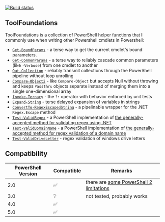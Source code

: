 [![Build status](https://ci.appveyor.com/api/projects/status/q38mor7o20ejxswx?svg=true)](https://ci.appveyor.com/project/alx9r/ToolFoundations)

## ToolFoundations

ToolFoundations is a collection of PowerShell helper functions that I commonly use when writing other Powershell cmdlets in Powershell:

* [`Get-BoundParams`](./Functions/cmdlet.ps1) - a terse way to get the current cmdlet's bound parameters.
* [`Get-CommonParams`](./Functions/cmdlet.ps1) - a terse way to reliably cascade common parameters (like `-Verbose`) from one cmdlet to another
* [`Out-Collection`](./Functions/collection.ps1) - reliably transmit collections through the PowerShell pipeline without loop unrolling
* [`Compare-Object2`](./Functions/compareObject2.ps1) - like `Compare-Object` but accepts Null without throwing and keeps `Passthru` objects separate instead of merging them into a single one-dimensional array
* [`Invoke-Ternary`](./Functions/invoke.ps1) - the `?:` operator with behavior enforced by unit tests
* [`Expand-String`](./Functions/string.ps1) - terse delayed expansion of variables in strings
* [`ConvertTo-RegexEscapedString`](./Functions/regex.ps1) - a pipelinable wrapper for the .NET `Regex.Escape` method
* [`Test-ValidRegex`](./Functions/regex.ps1) - a PowerShell implementation of [the generally-accepted method for validating regex using .NET](https://stackoverflow.com/a/1775017/1404637)
* [`Test-ValidDomainName`](./Functions/domainName.ps1) - a PowerShell implementation of [the generally-accepted method for regex validation of a domain name](http://stackoverflow.com/a/20204811/1404637)
* [`Test-ValidDriveLetter`](./Functions/path.ps1) - regex validation of windows drive letters

## Compatibility

PowerShell Version | Compatible         | Remarks
-------------------|--------------------|--------
2.0                | :white_check_mark: | there are [some PowerShell 2 limitations](https://github.com/alx9r/ToolFoundations/labels/Powershell%202%20Limitation)
3.0                | :grey_question:    | not tested, probably works
4.0                | :white_check_mark: |
5.0                | :white_check_mark: |

